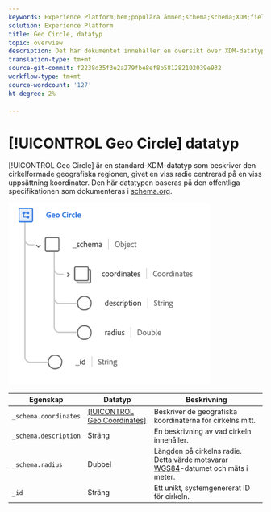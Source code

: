 ```yaml
---
keywords: Experience Platform;hem;populära ämnen;schema;schema;XDM;fields;schemas;Schemas;geo;circle;datatype;data type;data type;
solution: Experience Platform
title: Geo Circle, datatyp
topic: overview
description: Det här dokumentet innehåller en översikt över XDM-datatypen Geo Circle.
translation-type: tm+mt
source-git-commit: f2238d35f3e2a279fbe8ef8b581282102039e932
workflow-type: tm+mt
source-wordcount: '127'
ht-degree: 2%

---
```



# [!UICONTROL Geo Circle] datatyp

[!UICONTROL Geo Circle] är en standard-XDM-datatyp som beskriver den cirkelformade geografiska regionen, givet en viss radie centrerad på en viss uppsättning koordinater. Den här datatypen baseras på den offentliga specifikationen som dokumenteras i [schema.org](http://schema.org/GeoCircle).

<img src="../images/data-types/geo-circle.png" width="400" /><br />

| Egenskap | Datatyp | Beskrivning |
| --- | --- | --- |
| `_schema.coordinates` | [[!UICONTROL Geo Coordinates]](./geo-coordinates.md) | Beskriver de geografiska koordinaterna för cirkelns mitt. |
| `_schema.description` | Sträng | En beskrivning av vad cirkeln innehåller. |
| `_schema.radius` | Dubbel | Längden på cirkelns radie. Detta värde motsvarar [WGS84](http://gisgeography.com/wgs84-world-geodetic-system/)-datumet och mäts i meter. |
| `_id` | Sträng | Ett unikt, systemgenererat ID för cirkeln. |
